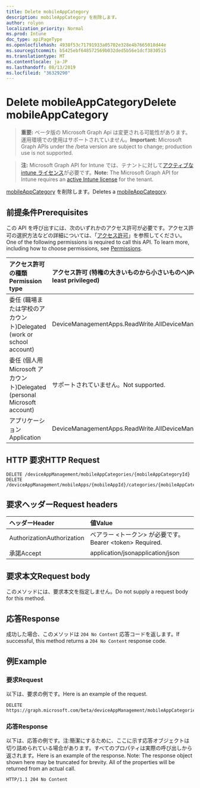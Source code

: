 ```yaml
---
title: Delete mobileAppCategory
description: mobileAppCategory を削除します。
author: rolyon
localization_priority: Normal
ms.prod: Intune
doc_type: apiPageType
ms.openlocfilehash: 4938f53c71791933a05702e328e4b7665018d44e
ms.sourcegitcommit: b5425ebf648572569b032ded5b56e1dcf3830515
ms.translationtype: MT
ms.contentlocale: ja-JP
ms.lasthandoff: 08/13/2019
ms.locfileid: "36329290"
---
```

# <a name="delete-mobileappcategory"></a><span data-ttu-id="b1744-103">Delete mobileAppCategory</span><span class="sxs-lookup"><span data-stu-id="b1744-103">Delete mobileAppCategory</span></span>

> <span data-ttu-id="b1744-104">**重要:** ベータ版の Microsoft Graph Api は変更される可能性があります。運用環境での使用はサポートされていません。</span><span class="sxs-lookup"><span data-stu-id="b1744-104">**Important:** Microsoft Graph APIs under the /beta version are subject to change; production use is not supported.</span></span>

> <span data-ttu-id="b1744-105">**注:** Microsoft Graph API for Intune では、テナントに対して[アクティブな intune ライセンス](https://go.microsoft.com/fwlink/?linkid=839381)が必要です。</span><span class="sxs-lookup"><span data-stu-id="b1744-105">**Note:** The Microsoft Graph API for Intune requires an [active Intune license](https://go.microsoft.com/fwlink/?linkid=839381) for the tenant.</span></span>

<span data-ttu-id="b1744-106">[mobileAppCategory](../resources/intune-apps-mobileappcategory.md) を削除します。</span><span class="sxs-lookup"><span data-stu-id="b1744-106">Deletes a [mobileAppCategory](../resources/intune-apps-mobileappcategory.md).</span></span>

## <a name="prerequisites"></a><span data-ttu-id="b1744-107">前提条件</span><span class="sxs-lookup"><span data-stu-id="b1744-107">Prerequisites</span></span>
<span data-ttu-id="b1744-p101">この API を呼び出すには、次のいずれかのアクセス許可が必要です。アクセス許可の選択方法などの詳細については、「[アクセス許可](/graph/permissions-reference)」を参照してください。</span><span class="sxs-lookup"><span data-stu-id="b1744-p101">One of the following permissions is required to call this API. To learn more, including how to choose permissions, see [Permissions](/graph/permissions-reference).</span></span>

|<span data-ttu-id="b1744-110">アクセス許可の種類</span><span class="sxs-lookup"><span data-stu-id="b1744-110">Permission type</span></span>|<span data-ttu-id="b1744-111">アクセス許可 (特権の大きいものから小さいものへ)</span><span class="sxs-lookup"><span data-stu-id="b1744-111">Permissions (from most to least privileged)</span></span>|
|:---|:---|
|<span data-ttu-id="b1744-112">委任 (職場または学校のアカウント)</span><span class="sxs-lookup"><span data-stu-id="b1744-112">Delegated (work or school account)</span></span>|<span data-ttu-id="b1744-113">DeviceManagementApps.ReadWrite.All</span><span class="sxs-lookup"><span data-stu-id="b1744-113">DeviceManagementApps.ReadWrite.All</span></span>|
|<span data-ttu-id="b1744-114">委任 (個人用 Microsoft アカウント)</span><span class="sxs-lookup"><span data-stu-id="b1744-114">Delegated (personal Microsoft account)</span></span>|<span data-ttu-id="b1744-115">サポートされていません。</span><span class="sxs-lookup"><span data-stu-id="b1744-115">Not supported.</span></span>|
|<span data-ttu-id="b1744-116">アプリケーション</span><span class="sxs-lookup"><span data-stu-id="b1744-116">Application</span></span>|<span data-ttu-id="b1744-117">DeviceManagementApps.ReadWrite.All</span><span class="sxs-lookup"><span data-stu-id="b1744-117">DeviceManagementApps.ReadWrite.All</span></span>|

## <a name="http-request"></a><span data-ttu-id="b1744-118">HTTP 要求</span><span class="sxs-lookup"><span data-stu-id="b1744-118">HTTP Request</span></span>
<!-- {
  "blockType": "ignored"
}
-->
``` http
DELETE /deviceAppManagement/mobileAppCategories/{mobileAppCategoryId}
DELETE /deviceAppManagement/mobileApps/{mobileAppId}/categories/{mobileAppCategoryId}
```

## <a name="request-headers"></a><span data-ttu-id="b1744-119">要求ヘッダー</span><span class="sxs-lookup"><span data-stu-id="b1744-119">Request headers</span></span>
|<span data-ttu-id="b1744-120">ヘッダー</span><span class="sxs-lookup"><span data-stu-id="b1744-120">Header</span></span>|<span data-ttu-id="b1744-121">値</span><span class="sxs-lookup"><span data-stu-id="b1744-121">Value</span></span>|
|:---|:---|
|<span data-ttu-id="b1744-122">Authorization</span><span class="sxs-lookup"><span data-stu-id="b1744-122">Authorization</span></span>|<span data-ttu-id="b1744-123">ベアラー &lt;トークン&gt; が必要です。</span><span class="sxs-lookup"><span data-stu-id="b1744-123">Bearer &lt;token&gt; Required.</span></span>|
|<span data-ttu-id="b1744-124">承諾</span><span class="sxs-lookup"><span data-stu-id="b1744-124">Accept</span></span>|<span data-ttu-id="b1744-125">application/json</span><span class="sxs-lookup"><span data-stu-id="b1744-125">application/json</span></span>|

## <a name="request-body"></a><span data-ttu-id="b1744-126">要求本文</span><span class="sxs-lookup"><span data-stu-id="b1744-126">Request body</span></span>
<span data-ttu-id="b1744-127">このメソッドには、要求本文を指定しません。</span><span class="sxs-lookup"><span data-stu-id="b1744-127">Do not supply a request body for this method.</span></span>

## <a name="response"></a><span data-ttu-id="b1744-128">応答</span><span class="sxs-lookup"><span data-stu-id="b1744-128">Response</span></span>
<span data-ttu-id="b1744-129">成功した場合、このメソッドは `204 No Content` 応答コードを返します。</span><span class="sxs-lookup"><span data-stu-id="b1744-129">If successful, this method returns a `204 No Content` response code.</span></span>

## <a name="example"></a><span data-ttu-id="b1744-130">例</span><span class="sxs-lookup"><span data-stu-id="b1744-130">Example</span></span>

### <a name="request"></a><span data-ttu-id="b1744-131">要求</span><span class="sxs-lookup"><span data-stu-id="b1744-131">Request</span></span>
<span data-ttu-id="b1744-132">以下は、要求の例です。</span><span class="sxs-lookup"><span data-stu-id="b1744-132">Here is an example of the request.</span></span>
``` http
DELETE https://graph.microsoft.com/beta/deviceAppManagement/mobileAppCategories/{mobileAppCategoryId}
```

### <a name="response"></a><span data-ttu-id="b1744-133">応答</span><span class="sxs-lookup"><span data-stu-id="b1744-133">Response</span></span>
<span data-ttu-id="b1744-p102">以下は、応答の例です。注:簡潔にするために、ここに示す応答オブジェクトは切り詰められている場合があります。すべてのプロパティは実際の呼び出しから返されます。</span><span class="sxs-lookup"><span data-stu-id="b1744-p102">Here is an example of the response. Note: The response object shown here may be truncated for brevity. All of the properties will be returned from an actual call.</span></span>
``` http
HTTP/1.1 204 No Content
```






